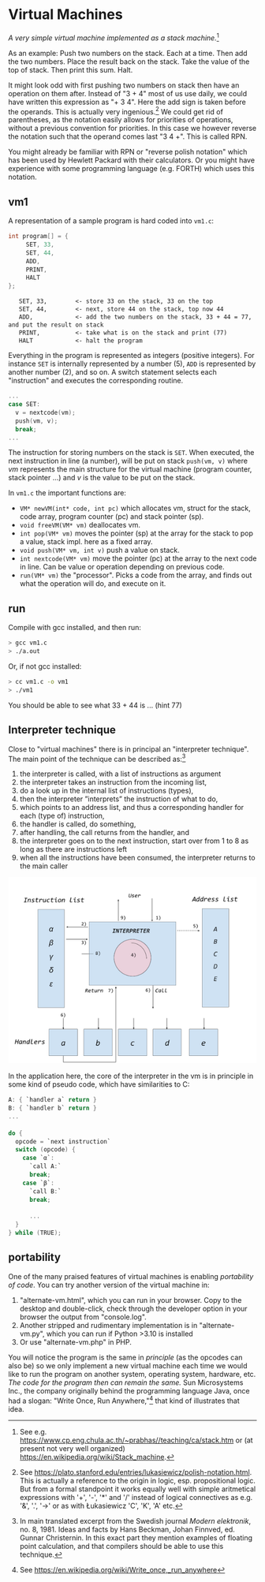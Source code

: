 # Virtual Machines

*A very simple virtual machine implemented as a stack machine.*[^stackmachine]

As an example: Push two numbers on the stack. Each at a time.
Then add the two numbers. Place the result back on the stack. Take
the value of the top of stack. Then print this sum. Halt.

[^stackmachine]: See e.g. https://www.cp.eng.chula.ac.th/~prabhas//teaching/ca/stack.htm
or (at present not very well organized) https://en.wikipedia.org/wiki/Stack_machine.

It might look odd with first pushing two numbers on stack then
have an operation on them after. Instead of "3 + 4" most of us
use daily, we could have written this expression as "+ 3 4".
Here the add sign is taken before the operands. This is actually
very ingenious.[^polish] We could get rid of parentheses, as the notation
easily allows for priorities of operations, without a previous
convention for priorities. In this case we however reverse the
notation such that the operand comes last "3 4 +".
This is called RPN.

[^polish]: See https://plato.stanford.edu/entries/lukasiewicz/polish-notation.html.
This is actually a reference to the origin in logic, esp. propositional
logic. But from a formal standpoint it works equally well with simple
aritmetical expressions with '+', '-', '*' and '/' instead of
logical connectives as e.g. '&', '.', '->' or as with Łukasiewicz
'C', 'K', 'A' etc.

You might already be familiar with RPN or "reverse polish notation"
which has been used by Hewlett Packard with their calculators.
Or you might have experience with some programming language
(e.g. FORTH) which uses this notation.



## vm1

A representation of a sample program is hard coded into `vm1.c`:

```c
int program[] = {
     SET, 33,
     SET, 44,
     ADD,
     PRINT,
     HALT
};
```

```assembly
   SET, 33,        <- store 33 on the stack, 33 on the top
   SET, 44,        <- next, store 44 on the stack, top now 44
   ADD,            <- add the two numbers on the stack, 33 + 44 = 77, and put the result on stack
   PRINT,          <- take what is on the stack and print (77)
   HALT            <- halt the program
```

Everything in the program is represented as integers (positive integers).
For instance `SET` is internally represented by a number (5), `ADD` is
represented by another number (2), and so on. A switch statement selects
each "instruction" and executes the corresponding routine.

```c
...
case SET:
  v = nextcode(vm);
  push(vm, v);
  break;
...
```

The instruction for storing numbers on the stack is `SET`. When executed,
the next instruction in line (a number), will be put on stack `push(vm, v)`
where *vm* represents the main structure for the virtual machine (program
counter, stack pointer ...) and *v* is the value to be put on the stack.

In `vm1.c` the important functions are:
- `VM* newVM(int* code, int pc)` which allocates vm, struct for the stack, code array, program counter (pc) and stack pointer (sp).
- `void freeVM(VM* vm)` deallocates vm.
- `int pop(VM* vm)` moves the pointer (sp) at the array for the stack to pop a value, stack impl. here as a fixed array.
- `void push(VM* vm, int v)` push a value on stack.
- `int nextcode(VM* vm)` move the pointer (pc) at the array to the next code in line. Can be value or operation depending on previous code.
- `run(VM* vm)` the "processor". Picks a code from the array, and finds out what the operation will do, and execute on it.

## run

Compile with gcc installed, and then run:

```sh
> gcc vm1.c
> ./a.out
```

Or, if not gcc installed:

```sh
> cc vm1.c -o vm1
> ./vm1
```

You should be able to see what 33 + 44 is ... (hint 77)

## Interpreter technique

Close to "virtual machines" there is in principal an "interpreter technique".
The main point of the technique can be described as:[^interpret]

[^interpret]: In main translated excerpt from the Swedish journal *Modern elektronik*,
no. 8, 1981. Ideas and facts by Hans Beckman, Johan Finnved, ed. Gunnar Christernin.
In this exact part they mention examples of floating point calculation, and that
compilers should be able to use this technique.

1. the interpreter is called, with a list of instructions as argument
2. the interpreter takes an instruction from the incoming list,
3. do a look up in the internal list of instructions (types),
4. then the interpreter ”interprets” the instruction of what to do,
5. which points to an address list, and thus a corresponding handler for each (type of) instruction,
6. the handler is called, do something,
7. after handling, the call returns from the handler, and
8. the interpreter goes on to the next instruction, start over from 1 to 8 as long as there are instructions left
9. when all the instructions have been consumed, the interpreter returns to the main caller

![Principles of "interpreter technique"](../assets/images/interpreter.png)

In the application here, the core of the interpreter in the vm is in principle
in some kind of pseudo code, which have similarities to C:

```c
A: { `handler a` return }
B: { `handler b` return }
...

do {
  opcode = `next instruction`
  switch (opcode) {
    case `α`:
      `call A:`
      break;
    case `β`:
      `call B:`
      break;

      ...
  }
} while (TRUE);
```




## portability

One of the many praised features of virtual machines is enabling *portability of
code*. You can try another version of the virtual machine in:

1. "alternate-vm.html", which you can run in your browser. Copy to the desktop
and double-click, check through the developer option in your browser the output
from "console.log".
2. Another stripped and rudimentary implementation is in "alternate-vm.py", which
you can run if Python >3.10 is installed
3. Or use "alternate-vm.php" in PHP.

You will notice the program is the same in *principle* (as the opcodes can also be)
so we only implement a new virtual machine each time we would like to run the
program on another system, operating system, hardware, etc. *The code for the
program then can remain the same.* Sun Microsystems Inc., the company originally
behind the programming language Java, once had a slogan: "Write Once, Run Anywhere,"[^any]
that kind of illustrates that idea.

[^any]: See https://en.wikipedia.org/wiki/Write_once,_run_anywhere
